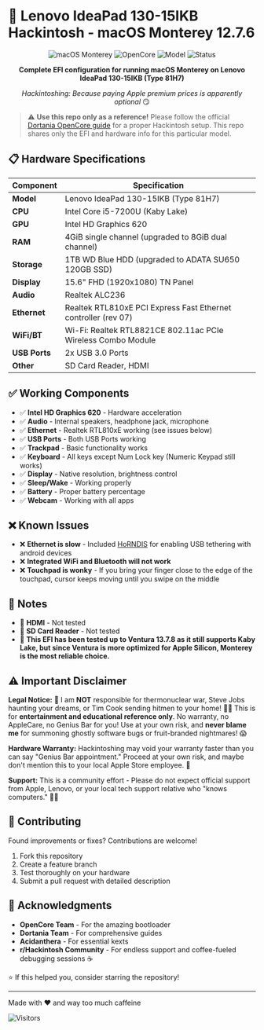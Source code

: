 # 🍎 Lenovo IdeaPad 130-15IKB Hackintosh - macOS Monterey 12.7.6

<div align="center">

![macOS Monterey](https://img.shields.io/badge/macOS-Monterey%2012.7.6-blueviolet?style=for-the-badge&logo=apple)
![OpenCore](https://img.shields.io/badge/OpenCore-1.0.5-blue?style=for-the-badge)
![Model](https://img.shields.io/badge/Model-IdeaPad%20130--15IKB-red?style=for-the-badge)
![Status](https://img.shields.io/badge/Status-Stable-success?style=for-the-badge)

**Complete EFI configuration for running macOS Monterey on Lenovo IdeaPad 130-15IKB (Type 81H7)**

*Hackintoshing: Because paying Apple premium prices is apparently optional* 😏

</div>

> ⚠️ **Use this repo only as a reference!** Please follow the official [Dortania OpenCore guide](https://dortania.github.io/OpenCore-Install-Guide/) for a proper Hackintosh setup. This repo shares only the EFI and hardware info for this particular model.

## 📋 Hardware Specifications

| Component | Specification |
|-----------|---------------|
| **Model** | Lenovo IdeaPad 130-15IKB (Type 81H7) |
| **CPU** | Intel Core i5-7200U (Kaby Lake) |
| **GPU** | Intel HD Graphics 620 |
| **RAM** | 4GiB single channel (upgraded to 8GiB dual channel) |
| **Storage** | 1TB WD Blue HDD (upgraded to ADATA SU650 120GB SSD) |
| **Display** | 15.6" FHD (1920x1080) TN Panel |
| **Audio** | Realtek ALC236 |
| **Ethernet** | Realtek RTL810xE PCI Express Fast Ethernet controller (rev 07) |
| **WiFi/BT** | Wi-Fi: Realtek RTL8821CE 802.11ac PCIe Wireless Combo Module |
| **USB Ports** | 2x USB 3.0 Ports |
| **Other** | SD Card Reader, HDMI |

## ✅ Working Components

- ✅ **Intel HD Graphics 620** - Hardware acceleration 
- ✅ **Audio** - Internal speakers, headphone jack, microphone
- ✅ **Ethernet** - Realtek RTL810xE working (see issues below)
- ✅ **USB Ports** - Both USB Ports working
- ✅ **Trackpad** - Basic functionality works
- ✅ **Keyboard** - All keys except Num Lock key (Numeric Keypad still works)
- ✅ **Display** - Native resolution, brightness control
- ✅ **Sleep/Wake** - Working properly
- ✅ **Battery** - Proper battery percentage
- ✅ **Webcam** - Working with all apps

## ❌ Known Issues

- ❌ **Ethernet is slow** - Included [HoRNDIS](https://github.com/theQuert/HoRNDIS) for enabling USB tethering with android devices
- ❌ **Integrated WiFi and Bluetooth will not work**
- ❌ **Touchpad is wonky** - If you bring your finger close to the edge of the touchpad, cursor keeps moving until you swipe on the middle

## 📝 Notes

- 📝 **HDMI** - Not tested
- 📝 **SD Card Reader** - Not tested
- 📝 **This EFI has been tested up to Ventura 13.7.8 as it still supports Kaby Lake, but since Ventura is more optimized for Apple Silicon, Monterey is the most reliable choice.**

## ⚠️ Important Disclaimer

**Legal Notice:** 🚨 I am **NOT** responsible for thermonuclear war, Steve Jobs haunting your dreams, or Tim Cook sending hitmen to your home! 👻🍎 This is for **entertainment and educational reference only**. No warranty, no AppleCare, no Genius Bar for you! Use at your own risk, and **never blame me** for summoning ghostly software bugs or fruit-branded nightmares! 😱

**Hardware Warranty:** Hackintoshing may void your warranty faster than you can say "Genius Bar appointment." Proceed at your own risk, and maybe don't mention this to your local Apple Store employee. 🤫

**Support:** This is a community effort - Please do not expect official support from Apple, Lenovo, or your local tech support relative who "knows computers." 🤷‍♂️

## 🤝 Contributing

Found improvements or fixes? Contributions are welcome!

1. Fork this repository
2. Create a feature branch
3. Test thoroughly on your hardware
4. Submit a pull request with detailed description

## 💝 Acknowledgments

- **OpenCore Team** - For the amazing bootloader
- **Dortania Team** - For comprehensive guides
- **Acidanthera** - For essential kexts
- **r/Hackintosh Community** - For endless support and coffee-fueled debugging sessions ☕

⭐ If this helped you, consider starring the repository!

---

Made with ❤️ and way too much caffeine

![Visitors](https://visitor-badge.laobi.icu/badge?page_id=ShaptakNaskar.Lenovo-IdeaPad-130-15IKB-Hackintosh-EFI-macOS-Monterey)
